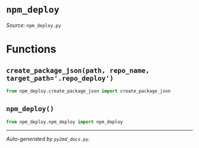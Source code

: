 # `npm_deploy`

*Source:* `npm_deploy.py`


# Functions
## `create_package_json(path, repo_name, target_path='.repo_deploy')`

```python
from npm_deploy.create_package_json import create_package_json
```

## `npm_deploy()`

```python
from npm_deploy.npm_deploy import npm_deploy
```


---

*Auto-generated by `py2md_docs.py`.*
